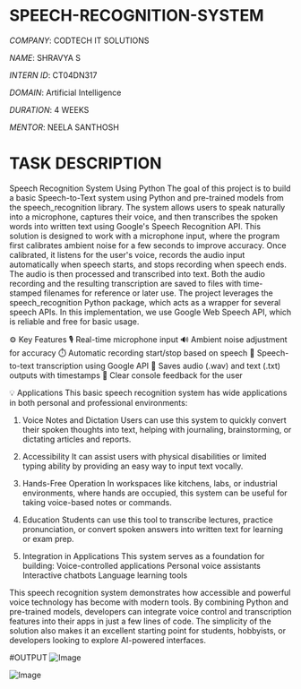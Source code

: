 # SPEECH-RECOGNITION-SYSTEM

*COMPANY*: CODTECH IT SOLUTIONS

*NAME*: SHRAVYA S

*INTERN ID*: CT04DN317

*DOMAIN*: Artificial Intelligence

*DURATION*: 4 WEEKS

*MENTOR*: NEELA SANTHOSH

# TASK DESCRIPTION

Speech Recognition System Using Python
The goal of this project is to build a basic Speech-to-Text system using Python and pre-trained models from the speech_recognition library. The system allows users to speak naturally into a microphone, captures their voice, and then transcribes the spoken words into written text using Google's Speech Recognition API.
This solution is designed to work with a microphone input, where the program first calibrates ambient noise for a few seconds to improve accuracy. Once calibrated, it listens for the user's voice, records the audio input automatically when speech starts, and stops recording when speech ends. The audio is then processed and transcribed into text. Both the audio recording and the resulting transcription are saved to files with time-stamped filenames for reference or later use.
The project leverages the speech_recognition Python package, which acts as a wrapper for several speech APIs. In this implementation, we use Google Web Speech API, which is reliable and free for basic usage.

⚙️ Key Features
🎙️ Real-time microphone input
🔊 Ambient noise adjustment for accuracy
⏱️ Automatic recording start/stop based on speech
🧠 Speech-to-text transcription using Google API
📁 Saves audio (.wav) and text (.txt) outputs with timestamps
💬 Clear console feedback for the user

💡 Applications
This basic speech recognition system has wide applications in both personal and professional environments:

1. Voice Notes and Dictation
Users can use this system to quickly convert their spoken thoughts into text, helping with journaling, brainstorming, or dictating articles and reports.

2. Accessibility
It can assist users with physical disabilities or limited typing ability by providing an easy way to input text vocally.

3. Hands-Free Operation
In workspaces like kitchens, labs, or industrial environments, where hands are occupied, this system can be useful for taking voice-based notes or commands.

4. Education
Students can use this tool to transcribe lectures, practice pronunciation, or convert spoken answers into written text for learning or exam prep.

5. Integration in Applications
This system serves as a foundation for building:
Voice-controlled applications
Personal voice assistants
Interactive chatbots
Language learning tools

This speech recognition system demonstrates how accessible and powerful voice technology has become with modern tools. By combining Python and pre-trained models, developers can integrate voice control and transcription features into their apps in just a few lines of code. The simplicity of the solution also makes it an excellent starting point for students, hobbyists, or developers looking to explore AI-powered interfaces.

#OUTPUT 
![Image](https://github.com/user-attachments/assets/28b86b6e-ec52-4953-922e-d52210b1e69b)

![Image](https://github.com/user-attachments/assets/301be5d3-71ad-46dc-893c-b22814d3bd7a)

